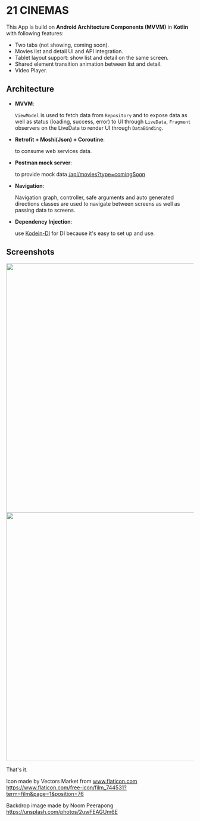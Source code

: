 # 21 CINEMAS

This App is build on **Android Architecture Components (MVVM)** in **Kotlin** with following features:

- Two tabs (not showing, coming soon).
- Movies list and detail UI and API integration.
- Tablet layout support: show list and detail on the same screen.
- Shared element transition animation between list and detail.
- Video Player.

## Architecture

- **MVVM**:

    `ViewModel` is used to fetch data from `Repository` and to expose data as well as status (loading, success, error) to UI through `LiveData`, `Fragment` observers on the LiveData to render UI through `DataBinding`.
- **Retrofit + Moshi(Json) + Coroutine**:

    to consume web services data.
- **Postman mock server**:

    to provide mock data [/api/movies?type=comingSoon
](https://documenter.getpostman.com/view/5298582/SVfRv8vp?version=latest#fd182532-683b-43ee-b0b7-9e26d415facd)
- **Navigation**:

    Navigation graph, controller, safe arguments and auto generated directions classes are used to navigate between screens as well as passing data to screens.
- **Dependency Injection**:

    use [Kodein-DI](https://github.com/Kodein-Framework/Kodein-DI) for DI because it's easy to set up and use.


## Screenshots

<img src="https://user-images.githubusercontent.com/54767749/65827834-c6a41980-e2d7-11e9-81d7-09bf8ccdfbd9.png" width="666">
<img src="https://user-images.githubusercontent.com/54767749/65827836-c9067380-e2d7-11e9-86df-92d53115835c.png" width="666">


That's it.


Icon made by Vectors Market from www.flaticon.com
https://www.flaticon.com/free-icon/film_744531?term=film&page=1&position=76

Backdrop image made by Noom Peerapong
https://unsplash.com/photos/2uwFEAGUm6E